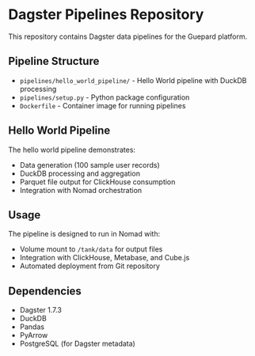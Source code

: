 # Dagster Pipelines Repository

This repository contains Dagster data pipelines for the Guepard platform.

## Pipeline Structure

- `pipelines/hello_world_pipeline/` - Hello World pipeline with DuckDB processing
- `pipelines/setup.py` - Python package configuration
- `Dockerfile` - Container image for running pipelines

## Hello World Pipeline

The hello world pipeline demonstrates:
- Data generation (100 sample user records)
- DuckDB processing and aggregation
- Parquet file output for ClickHouse consumption
- Integration with Nomad orchestration

## Usage

The pipeline is designed to run in Nomad with:
- Volume mount to `/tank/data` for output files
- Integration with ClickHouse, Metabase, and Cube.js
- Automated deployment from Git repository

## Dependencies

- Dagster 1.7.3
- DuckDB
- Pandas
- PyArrow
- PostgreSQL (for Dagster metadata)
